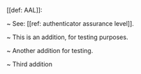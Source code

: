 [[def: AAL]]:

~ See: [[ref: authenticator assurance level]].

~ This is an addition, for testing purposes.

~ Another addition for testing.

~ Third addition
